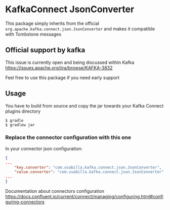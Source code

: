 KafkaConnect JsonConverter
=====

This package simply inherits from the official `org.apache.kafka.connect.json.JsonConverter` and makes it compatible with Tombstone messages

## Official support by kafka

This issue is currently open and being discussed within Kafka https://issues.apache.org/jira/browse/KAFKA-3832

Feel free to use this package if you need early support

## Usage

You have to build from source and copy the jar towards your Kafka Connect plugins directory

```console
$ gradle
$ gradlew jar
```

### Replace the connector configuration with this one

In your connector json configuration:

```json
{
...
    "key.converter": "com.usabilla.kafka.connect.json.JsonConverter",
    "value.converter": "com.usabilla.kafka.connect.json.JsonConverter",
...
}
```

Documentation about connectors configuration https://docs.confluent.io/current/connect/managing/configuring.html#configuring-connectors

